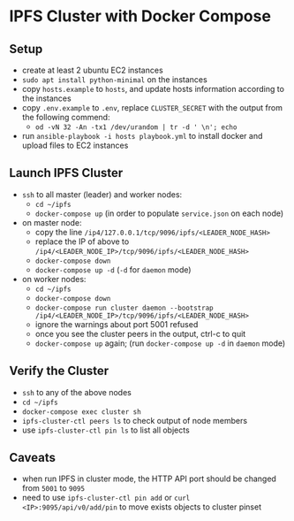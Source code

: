 # IPFS Cluster with Docker Compose

## Setup

* create at least 2 ubuntu EC2 instances
* `sudo apt install python-minimal` on the instances 
* copy `hosts.example` to `hosts`, and update hosts information according to the instances
* copy `.env.example` to `.env`, replace `CLUSTER_SECRET` with the output from the following commend:
  * `od -vN 32 -An -tx1 /dev/urandom | tr -d ' \n'; echo`
* run `ansible-playbook -i hosts playbook.yml` to install docker and upload files to EC2 instances

## Launch IPFS Cluster

* `ssh` to all master (leader) and worker nodes:
  * `cd ~/ipfs`
  * `docker-compose up` (in order to populate `service.json` on each node)
* on master node:
  * copy the line `/ip4/127.0.0.1/tcp/9096/ipfs/<LEADER_NODE_HASH>`
  * replace the IP of above to `/ip4/<LEADER_NODE_IP>/tcp/9096/ipfs/<LEADER_NODE_HASH>`
  * `docker-compose down`
  * `docker-compose up -d` (`-d` for `daemon` mode)
* on worker nodes:
  * `cd ~/ipfs`
  * `docker-compose down`
  * `docker-compose run cluster daemon --bootstrap /ip4/<LEADER_NODE_IP>/tcp/9096/ipfs/<LEADER_NODE_HASH>`
  * ignore the warnings about port 5001 refused 
  * once you see the cluster peers in the output, ctrl-c to quit
  * `docker-compose up` again; (run `docker-compose up -d` in `daemon` mode)

## Verify the Cluster

* `ssh` to any of the above nodes
* `cd ~/ipfs`
* `docker-compose exec cluster sh`
* `ipfs-cluster-ctl peers ls` to check output of node members
* use `ipfs-cluster-ctl pin ls` to list all objects

## Caveats

* when run IPFS in cluster mode, the HTTP API port should be changed from `5001` to `9095`
* need to use `ipfs-cluster-ctl pin add` or `curl <IP>:9095/api/v0/add/pin` to move exists objects to cluster pinset